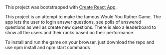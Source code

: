 This project was bootstrapped with [Create React App](https://github.com/facebookincubator/create-react-app).

This project is an attempt to make the famous Would You Rather Game.
The app lets the user to login answer questions, see polls of answered questions as well as create new questions.
There is also a leaderboard to show all the users and their ranks based on their performance.

To install and run the game on your browser, just download the repo
and use npm install and npm start commands
